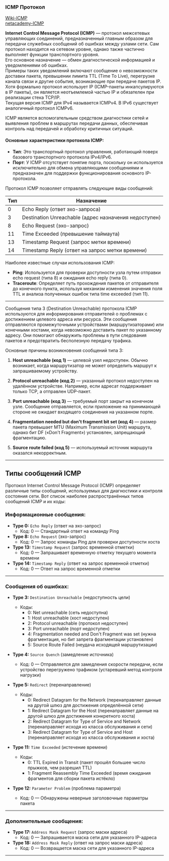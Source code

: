 ### ICMP Протокол
[Wiki-ICMP](https://ru.wikipedia.org/wiki/ICMP)
<br/> [netacademy-ICMP](https://net.academy.lv/lection/net_LS-10RU_icmp.pdf)

**Internet Control Message Protocol (ICMP)** — протокол межсетевых управляющих соединений, предназначенный главным образом для передачи служебных сообщений об ошибках между узлами сети. Сам протокол находится на сетевом уровне, однако также частично выполняет функции транспортного уровня.
<br/> Его основное назначение — обмен диагностической информацией и уведомлениями об ошибках. 
<br/> Примеры таких уведомлений включают сообщение о невозможности доставки пакета, превышении лимита TTL (Time To Live), перегрузке канала связи и другие события, возникающие при передаче пакетов IP.
<br/> Хотя формально протокол использует IP (ICMP-пакеты инкапсулируются в IP пакеты), он является неотъемлемой частью IP и обязателен при реализации стека TCP/IP. 
<br/> Текущая версия ICMP для IPv4 называется ICMPv4. В IPv6 существует аналогичный протокол ICMPv6.

ICMP является вспомогательным средством диагностики сетей и выявления проблем в маршрутах передачи данных, обеспечивая контроль над передачей и обработку критичных ситуаций.

#### Основные характеристики протокола ICMP:

- **Тип**: Это транспортный протокол управления, работающий поверх базового транспортного протокола IPv4/IPv6.
- **Порт**: У ICMP отсутствует понятие порта, поскольку он используется исключительно для обмена управляющими сообщениями и предназначен для поддержки функционирования основного IP-протокола.
  
Протокол ICMP позволяет отправлять следующие виды сообщений:

| Тип | Назначение |
|-----|------------|
| 0   | Echo Reply (ответ эхо-запроса) |
| 3   | Destination Unreachable (адрес назначения недоступен) |
| 8   | Echo Request (эхо-запрос)     |
| 11  | Time Exceeded (превышение таймаута) |
| 13  | Timestamp Request (запрос метки времени) |
| 14  | Timestamp Reply (ответ на запрос метки времени) |

Наиболее известные случаи использования ICMP:

- **Ping**: Используется для проверки доступности узла путем отправки echo request (типа 8) и ожидания echo reply (типа 0).
- **Traceroute**: Определяет путь прохождения пакетов от отправителя до конечного пункта, используя механизм изменения значения поля TTL и анализа полученных ошибок типа time exceeded (тип 11).

---

Сообщения типа 3 (Destination Unreachable) протокола ICMP используются для информирования отправителей о проблемах с достижением целевого адреса или ресурса. Эти сообщения отправляются промежуточными устройствами (маршрутизаторами) или конечными хостами, когда невозможно доставить пакет по указанному адресу. Они помогают обнаружить проблемы в пути следования пакетов и предотвратить бесполезную передачу трафика.

Основные причины возникновения сообщений типа 3:

1. **Host unreachable (код 1)** — целевой узел недоступен. Обычно возникает, когда маршрутизатор не может определить маршрут к запрашиваемому устройству.
   
2. **Protocol unreachable (код 2)** — указанный протокол недоступен на удалённом устройстве. Например, если адресат поддерживает только TCP, а отправлен UDP-пакет.

3. **Port unreachable (код 3)** — требуемый порт закрыт на конечном узле. Сообщение отправляется, если приложение на принимающей стороне не ожидает входящего соединения на указанном порте.

4. **Fragmentation needed but don't fragment bit set (код 4)** — размер пакета превышает MTU (Maximum Transmission Unit) маршрута, однако бит DF («Don't Fragment») установлен, запрещающий фрагментацию.

5. **Source route failed (код 5)** — используемый источник маршрута оказался некорректным.

---

## Типы сообщений ICMP

Протокол Internet Control Message Protocol (ICMP) определяет различные типы сообщений, используемых для диагностики и контроля состояния сети. Вот список наиболее распространённых типов сообщений ICMP и их коды:

### Информационные сообщения:

- **Type 0:** `Echo Reply` (ответ на эхо-запрос)
  - Код: 0 — Стандартный ответ на команду Ping
- **Type 8:** `Echo Request` (эхо-запрос)
  - Код: 0 — Запрос команды Ping для проверки доступности хоста
- **Type 13:** `Timestamp Request` (запрос временной отметки)
  - Код: 0 — Запрашивает временную отметку текущего момента времени
- **Type 14:** `Timestamp Reply` (ответ на запрос временной отметки)
  - Код: 0 — Ответ на запрос временной отметки

---

### Сообщения об ошибках:

- **Type 3:** `Destination Unreachable` (недоступность цели)
  - Коды:
    - 0: Net unreachable (сеть недоступна)
    - 1: Host unreachable (хост недоступен)
    - 2: Protocol unreachable (протокол недоступен)
    - 3: Port unreachable (порт недоступен)
    - 4: Fragmentation needed and Don't Fragment was set (нужна фрагментация, но бит запрета фрагментации установлен)
    - 5: Source Route Failed (неудача исходящей маршрутизации)
    
- **Type 4:** `Source Quench` (замедление источника)
  - Код: 0 — Отправляется для замедления скорости передачи, если устройство перегружено трафиком (устаревший метод контроля нагрузки)

- **Type 5:** `Redirect` (перенаправление)
  - Коды:
    - 0: Redirect Datagram for the Network (перенаправляет данные на другой шлюз для достижения определённой сети)
    - 1: Redirect Datagram for the Host (перенаправляет данные на другой шлюз для достижения конкретного хоста)
    - 2: Redirect Datagram for Type of Service and Network (перенаправляет исходя из класса обслуживания и сети)
    - 3: Redirect Datagram for Type of Service and Host (перенаправляет исходя из класса обслуживания и хоста)

- **Type 11:** `Time Exceeded` (истечение времени)
  - Коды:
    - 0: TTL Expired in Transit (пакет прошёл большее число прыжков, чем разрешил TTL)
    - 1: Fragment Reassembly Time Exceeded (время ожидания фрагментов для сборки пакета истёкло)

- **Type 12:** `Parameter Problem` (проблема параметра)
  - Код: 0 — Обнаружены неверные заголовочные параметры пакета

---

### Дополнительные сообщения:

- **Type 17:** `Address Mask Request` (запрос маски адреса)
  - Код: 0 — Запрашивается маска сети для указанного IP-адреса
- **Type 18:** `Address Mask Reply` (ответ на запрос маски адреса)
  - Код: 0 — Возвращается маска сети для указанного IP-адреса

---



